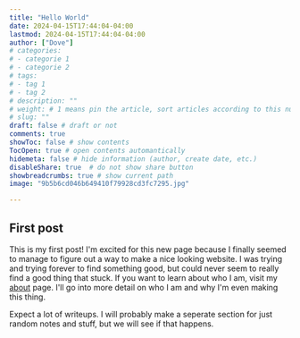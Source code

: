 ```yaml
---
title: "Hello World"
date: 2024-04-15T17:44:04-04:00
lastmod: 2024-04-15T17:44:04-04:00
author: ["Dove"]
# categories: 
# - categorie 1
# - categorie 2
# tags: 
# - tag 1
# - tag 2
# description: ""
# weight: # 1 means pin the article, sort articles according to this number
# slug: ""
draft: false # draft or not
comments: true
showToc: false # show contents
TocOpen: true # open contents automantically
hidemeta: false # hide information (author, create date, etc.)
disableShare: true	# do not show share button
showbreadcrumbs: true # show current path
image: "9b5b6cd046b649410f79928cd3fc7295.jpg"

---
```


## First post

This is my first post! I'm excited for this new page because I finally seemed to manage to figure out a way to make a nice looking website. I was trying and trying forever to find something good, but could never seem to really find a good thing that stuck. If you want to learn about who I am, visit my [about](http://kd0ve.github.io/blog/about) page. I'll go into more detail on who I am and why I'm even making this thing.

Expect a lot of writeups. I will probably make a seperate section for just random notes and stuff, but we will see if that happens.